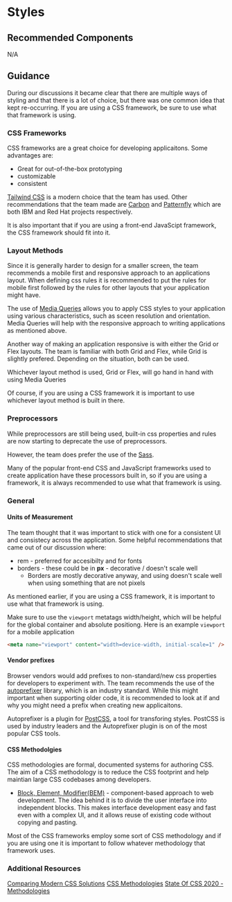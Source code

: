 # Styles

## Recommended Components

N/A

## Guidance

During our discussions it became clear that there are multiple ways of styling and that there is a lot of choice, but there was one common idea that kept re-occurring.  If you are using a CSS framework, be sure to use what that framework is using.

### CSS Frameworks

CSS frameworks are a great choice for developing applicaitons.  Some advantages are:

* Great for out-of-the-box prototyping
* customizable
* consistent

[Tailwind CSS](https://tailwindcss.com/) is a modern choice that the team has used.  Other recommendations that the team made are [Carbon](https://carbondesignsystem.com/) and [Patternfly](https://www.patternfly.org/) which are both IBM and Red Hat projects respectively.

It is also important that if you are using a front-end JavaScipt framework, the CSS framework should fit into it.

### Layout Methods

Since it is generally harder to design for a smaller screen, the team recommends a mobile first and responsive approach to an applications layout.  When defining css rules it is recommended to put the rules for mobile first followed by the rules for other layouts that your application might have.

The use of [Media Queries](https://developer.mozilla.org/en-US/docs/Web/CSS/CSS_media_queries/Using_media_queries) allows you to apply CSS styles to your application using various characteristics, such as sceen resolution and orientation.  Media Queries will help with the responsive approach to writing applications as mentioned above.

Another way of making an application responsive is with either the Grid or Flex layouts.  The team is familiar with both Grid and Flex, while Grid is slightly prefered.  Depending on the situation, both can be used.

Whichever layout method is used, Grid or Flex, will go hand in hand with using Media Queries

Of course, if you are using a CSS framework it is important to use whichever layout method is built in there.

### Preprocessors

While preprocessors are still being used, built-in css properties and rules are now starting to deprecate the use of preprocessors.

However, the team does prefer the use of the [Sass](https://sass-lang.com/).

Many of the popular front-end CSS and JavaScript frameworks used to create application have these processors built in, so if you are using a framework, it is always recommended to use what that framework is using.

### General

#### Units of Measurement

The team thought that it was important to stick with one for a consistent UI and consistecy across the application.  Some helpful recommendations that came out of our discussion where:

* rem - preferred for accesibilty and for fonts
* borders - these could be in **px** - decorative / doesn't scale well
  * Borders are mostly decorative anyway, and using doesn't scale well when using something that are not pixels

As mentioned earlier, if you are using a CSS framework, it is important to use what that framework is using.

Make sure to use the `viewport` metatags width/height, which will be helpful for the global container and absolute positiong.  Here is an example `viewport` for a mobile application

```html
<meta name="viewport" content="width=device-width, initial-scale=1" />
```

#### Vendor prefixes

Browser vendors would add prefixes to non-standard/new css properties for developers to experiment with.  The team recommends the use of the [autoprefixer](https://www.npmjs.com/package/autoprefixer) library, which is an industry standard.  While this might important when supporting older code, it is recommended to look at if and why you might need a prefix when creating new applicaitons.

Autoprefixer is a plugin for [PostCSS](https://github.com/postcss/postcss), a tool for transforing styles.  PostCSS is used by industry leaders and the Autoprefixer plugin is on of the most popular CSS tools.

#### CSS Methodolgies

CSS methodologies are formal, documented systems for authoring CSS.  The aim of a CSS methodology is to reduce the CSS footprint and help maintian large CSS codebases among developers.

* [Block, Element, Modifier(BEM)](https://getbem.com/) - component-based approach to web development. The idea behind it is to divide the user interface into independent blocks. This makes interface development easy and fast even with a complex UI, and it allows reuse of existing code without copying and pasting.

Most of the CSS frameworks employ some sort of CSS methodology and if you are using one it is important to follow whatever methodology that framework uses.

### Additional Resources

[Comparing Modern CSS Solutions](https://www.youtube.com/watch?v=CQuTF-bkOgc)
[CSS Methodologies](https://github.com/awesome-css-group/awesome-css#naming-conventions--methodologies-bulb)
[State Of CSS 2020 - Methodologies](https://2020.stateofcss.com/en-US/technologies/methodologies/)
